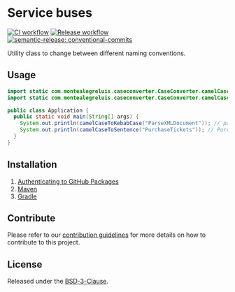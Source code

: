 # Service buses

[![CI workflow](https://github.com/montealegreluis/case-converter/actions/workflows/ci.yml/badge.svg)](https://github.com/montealegreluis/case-converter/actions/workflows/ci.yml)
[![Release workflow](https://github.com/montealegreluis/case-converter/actions/workflows/release.yml/badge.svg)](https://github.com/montealegreluis/services-buses/actions/workflows/release.yml)
[![semantic-release: conventional-commits](https://img.shields.io/badge/semantic--release-conventionalcommits-e10079?logo=semantic-release)](https://github.com/semantic-release/semantic-release)


Utility class to change between different naming conventions.

## Usage

```java
import static com.montealegreluis.caseconverter.CaseConverter.camelCaseToKebabCase;
import static com.montealegreluis.caseconverter.CaseConverter.camelCaseToSentence;

public class Application {
  public static void main(String[] args) {
    System.out.println(camelCaseToKebabCase("ParseXMLDocument")); // parse-xml-document
    System.out.println(camelCaseToSentence("PurchaseTickets")); // Purchase tickets parse-xml-document
  }
}
```

## Installation

1. [Authenticating to GitHub Packages](https://github.com/MontealegreLuis/case-converter/blob/main/docs/installation/authentication.md)
2. [Maven](https://github.com/MontealegreLuis/case-converter/blob/main/docs/installation/maven.md)
3. [Gradle](https://github.com/MontealegreLuis/case-converter/blob/main/docs/installation/gradle.md)

## Contribute

Please refer to our [contribution guidelines](https://github.com/MontealegreLuis/case-converter/blob/main/CONTRIBUTING.md) for more details on how to contribute to this project.

## License

Released under the [BSD-3-Clause](https://github.com/MontealegreLuis/case-converter/blob/main/LICENSE).
